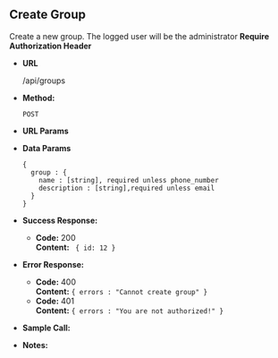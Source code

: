 **Create Group**
----
  Create a new group. The logged user will be the administrator
  **Require Authorization Header**
* **URL**

  /api/groups

* **Method:**

  `POST` 
  
*  **URL Params**
    


* **Data Params**
    ```
    {
      group : {
        name : [string], required unless phone_number
        description : [string],required unless email
      }
    }
    ```


  
* **Success Response:**
  
  * **Code:** 200 <br />
    **Content:** 
    ` { id: 12 }`
    <br/>
    
    
* **Error Response:**

  * **Code:** 400 <br />
    **Content:** `{ errors : "Cannot create group" }`
  * **Code:** 401 <br />
      **Content:** `{ errors : "You are not authorized!" }`

* **Sample Call:**

* **Notes:**
